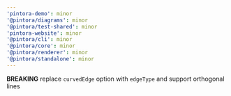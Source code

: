 ```yaml
---
'pintora-demo': minor
'@pintora/diagrams': minor
'@pintora/test-shared': minor
'pintora-website': minor
'@pintora/cli': minor
'@pintora/core': minor
'@pintora/renderer': minor
'@pintora/standalone': minor
---
```


**BREAKING** replace `curvedEdge` option with `edgeType` and support orthogonal lines
